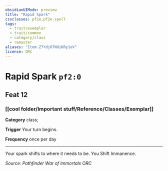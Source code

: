```yaml
---
obsidianUIMode: preview
title: "Rapid Spark"
cssclasses: pf2e,pf2e-spell
tags:
  - trait/exemplar
  - trait/common
  - category/class
  - remaster
aliases: "Item.Z7YdjOTNUiKRy1oV"
license: ORC
---
```

# Rapid Spark `pf2:0`
## Feat 12
### [[cool folder/Important stuff/Reference/Classes/Exemplar]]

**Category** class; 




**Trigger** Your turn begins.

**Frequency** once per day

* * *

Your spark shifts to where it needs to be. You Shift Immanence.

*Source: Pathfinder War of Immortals*
*ORC*